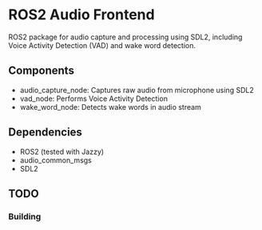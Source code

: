 # ROS2 Audio Frontend
ROS2 package for audio capture and processing using SDL2, including Voice Activity Detection (VAD) and wake word detection.

## Components
- audio_capture_node: Captures raw audio from microphone using SDL2
- vad_node: Performs Voice Activity Detection
- wake_word_node: Detects wake words in audio stream

## Dependencies
- ROS2 (tested with Jazzy)
- audio_common_msgs
- SDL2

## TODO

### Building
<!-- - [ ] Dowbload and build https://github.com/ros-drivers/audio_common.git as part of cmake
- [ ] Fix error: [ 33%] Building CXX object CMakeFiles/audio_capture_node.dir/src/audio_capture_node.cpp.o
/home/jeroen/ros2_ws/src/edgevox_ros/src/audio_capture_node.cpp:70:10: fatal error: rclcpp_components/register_node_macro.hpp: No such file or directory
   70 | #include "rclcpp_components/register_node_macro.hpp"
      |          ^~~~~~~~~~~~~~~~~~~~~~~~~~~~~~~~~~~~~~~~~~~
compilation terminated. -->